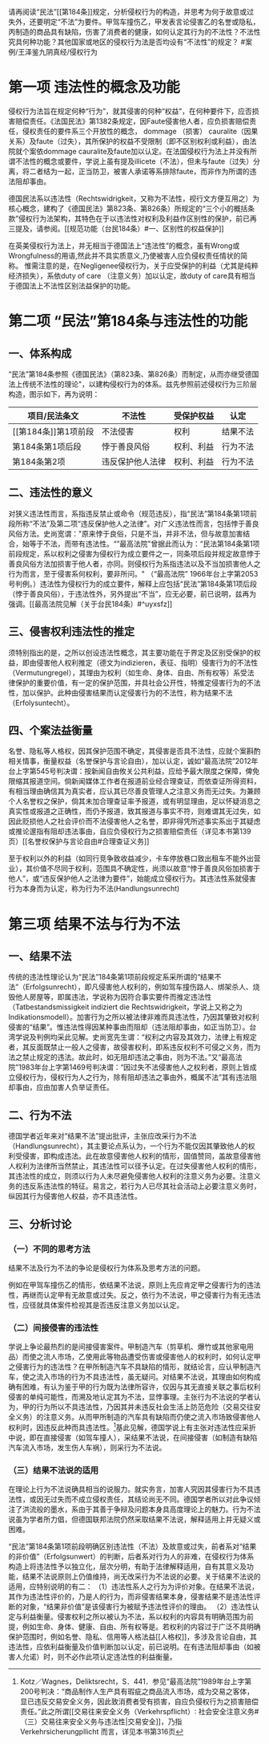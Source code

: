 请再阅读“民法”[[第184条]]规定，分析侵权行为的构造，并思考为何于故意或过失外，还要明定“不法”为要件。甲驾车撞伤乙，甲发表言论侵害乙的名誉或隐私，丙制造的商品具有缺陷，伤害了消费者的健康，如何认定其行为的不法性？不法性究具何种功能？其他国家或地区的侵权行为法是否均设有“不法性”的规定？ #案例/王泽鉴九阴真经/侵权行为 

# 第一项 违法性的概念及功能

侵权行为法旨在规定何种“行为”，就其侵害的何种“权益”，在何种要件下，应否损害赔偿责任。《法国民法》第1382条规定，因Faute侵害他人者，应负损害赔偿责任，侵权责任的要件系三个开放性的概念， dommage （损害） cauralite（因果关系）及faute（过失），其所保护的权益不受限制（即不区别权利或利益），由法院就个案依dommage cauralite及faute加以认定。在法国侵权行为法上并没有所谓不法性的概念或要件，学说上虽有提及illicete（不法），但未与faute（过失）分离，将二者结为一起，正当防卫，被害人承诺等系排除faute，而非作为所谓的违法阻却事由。

德国民法系以违法性（Rechtswidrigkeit，又称为不法性，视行文方便互用之）为核心概念，建构了《德国民法》第823条、第826条）所规定的“三个小的概括条款”侵权行为法架构，其特色在于以违法性对权利及利益作区别性的保护，前已再三提及，请参阅。[[规范功能（台民184条）#一、区别性的权益保护]]

在英美侵权行为法上，并无相当于德国法上“违法性”的概念，虽有Wrong或Wrongfulness的用语,然此并不具实质意义,乃使被害人应负侵权责任情状的简称。 惟需注意的是，在Negligenee侵权行为，关于应受保护的利益（尤其是纯粹经济损失），系依duty of care （注意义务）加以认定，故duty of care具有相当于德国法上不法性区别法益保护的功能。

# 第二项 “民法”第184条与违法性的功能

## 一、体系构成

“民法”第184条参照《德国民法》（第823条、第826条）而制定，从而亦继受德国法上传统不法性的理论"，以建构侵权行为的体系。兹先参照前述侵权行为三阶层构造，图示如下，再为说明：

| 项目/民法条文    | 不法性           | 受保护权益 | 认定     |
| ---------------- | ---------------- | ---------- | -------- |
| [[第184条]]第1项前段 | 不法侵害         | 权利       | 结果不法 |
| 第184条第1项后段 | 悖于善良风俗     | 权利、利益 | 行为不法 |
| 第184条第2项     | 违反保护他人法律 | 权利、利益 | 行为不法 |
                
## 二、违法性的意义

对狭义违法性而言，系指违反禁止或命令（规范违反），指“民法”第184条第1项前段所称“不法”及第二项“违反保护他人之法律”。对广义违法性而言，包括悖于善良风俗方法。史尚宽谓："原来悖于良俗，只是不当，并非不法，但与故意加害结合，始等于不法，而带有违法性。“”最高法院"曾据此而认为：“民法第184条第1项前段规定，系以权利之侵害为侵权行为成立要件之一，同条项后段并规定故意悖于善良风俗方法加损害于他人者，亦同。则侵权行为系指违法以及不当加损害他人之行为而言，至于侵害系何权利，要非所问。" （“最高法院” 1966年台上字第2053号判例。）违法性为侵权行为的成立要件，解释上应包括“民法”第184条第1项后段（悖于善良风俗），于违法性外，另外提出“不当”，应无必要，前已说明，兹再为强调。[[最高法院见解（关于台民184条）#^uyxsfz]]

## 三、侵害权利违法性的推定

须特别指出的是，之所以创设违法性概念，其主要功能在于界定及区别受保护的权益，即由侵害他人权利推定（德文为indizieren，表征、指明）侵害行为的不法性（Vermutungregel），其理由为权利（如生命、身体、自由、所有权等）系受法律保护的重要价值，有一定的保护范围，并具社会公开性，特推定侵害行为的不法性，加以保护。此种由侵害结果而认定侵害行为的不法性，称为结果不法（Erfolysuntecht）。

## 四、个案法益衡量

名誉、隐私等人格权，因其保护范围不确定，其侵害是否具不法性，应就个案斟酌相关情事，衡量权益（名誉保护与言论自由），加以认定，诚如“最高法院”2012年台上字第545号判决谓：按新闻自由攸关公共利益，应给予最大限度之保障，俾免限缩其报道空间。倘新闻媒体工作者在报道前业经合理查证，而依查证所得资料，有相当理由确信其为真实者，应认其已尽善良管理人之注意义务而无过失。为兼顾个人名誉权之保护，倘其未加合理查证率予报道，或有明显理由，足以怀疑消息之真实性或报道之正确性，而仍予报道，致其报道与事实不符，则难谓其无过失，如因此贬损他人之社会评价而不法侵害他人之名誉，即非得凭所述事实系出于其疑虑或推论邃指有阻却违法事由，自应负侵权行为之损害赔偿责任（详见本书第139页）[[名誉权保护与言论自由#合理查证义务]]

至于权利以外的利益（如同行竞争致收益减少，卡车停放巷口致出租车不能外出营业），其价值不尽同于权利，范围具不确定性，尚须以故意“悖于善良风俗加损害于他人”，或“违反保护他人之法律为要件”，始能成立侵权行为。其违法性系就侵害行为本身而为认定，称为行为不法(Handlungsunrecht)

# 第三项 结果不法与行为不法

## 一、结果不法

传统的违法性理论认为“民法”184条第1项前段规定系采所谓的“结果不法”（Erfolgsunrecht），即凡侵害他人权利的，例如驾车撞伤路人、绑架杀人、烧毁他人房屋等，即属违法，学说称为因符合事实要件而推定违法性（Tatbestandsmissigkeit indiziert die Rechtswidrigkeit，学说上又称之为Indikationsmodell）。加害行为之所以被法律非难而具违法性，乃因其肇致对权利侵害的“结果”。惟违法性得因某种事由而阻却（违法阻却事由，如正当防卫）。台湾学说及判例均采此见解。史尚宽先生谓：“权利之内容及其效力，法律上有规定者，其反面既禁止一般人之侵害，故侵害权利，即系违反权利不可侵之义务，而为法之禁止规定的违法。故此时，如无阻却违法之事由，则为不法。”又“最高法院”1983年台上字第1469号判决谓：“因过失不法侵害他人之权利者，原则上皆成立侵权行为，侵权行为人之行为，除有阻却违法之事由外，概属不法”其有违法阻却事由，应由加害人负举证责任。
## 二、行为不法

德国学者近年来对“结果不法”提出批评，主张应改采行为不法（Handlungsunrecht），其主要论点系认为，一个行为不能仅因其肇致他人的权利受侵害，即构成违法。此在故意侵害他人权利的情形，固值赞同，盖故意侵害他人权利为法律所当然禁止，其违法性可以径予认定。在过失侵害他人权利的情形，其违法性的成立，则须以行为人未尽避免侵害他人权利的注意义务为必要。注意义务的违反系违法性的特征。易言之，若行为人已尽其社会活动上必要注意义务时，纵因其行为侵害他人权益，亦不具违法性。

## 三、分析讨论

### （一）不同的思考方法

结果不法及行为不法的争论是侵权行为体系及思考方法的问题。

例如在甲驾车撞伤乙的情形，依结果不法说，原则上先应肯定甲之侵害行为的违法性，再继而认定甲有无故意或过失。反之，依行为不法说，甲之侵害行为有无违法性，应径就具体案件检视其是否违反注意义务加以认定。

### （二）间接侵害的违法性

学说上争论最热烈的是间接侵害案件。甲制造汽车（剪草机、爆竹或其他家电用品）而使之流人市场，乙使用此等物品遭受伤害或侵害他人的权利时，如何认定甲之侵害行为的违法性？在甲所制造汽车不具缺陷的情形，就结论言，应认甲制造汽车，使之流入市场的行为不具违法性，虽无疑问。对结果不法说，其理由如何构成确有困难，有认为鉴于甲的行为既为法律所容许，仅因与其无直接关联之事后权利侵害的单纯可能性，而溯及地认定其为不法，显悖事理。主张行为不法说的学者认为，甲的行为所以不具违法性，乃因其并未违反社会生活上防范危险（交易交往安全义务）的注意义务。从而甲所制造的汽车具有缺陷而仍使之流入市场致侵害他人权利时，因违反此种而具违法性。[^1]基此见解，德国学说上有主张对违法性应采折中说，即在直接侵害（如驾车撞人），采结果不法说，在间接侵害（如制造有缺陷汽车流入市场，发生伤人车祸），则采行为不法说。

### （三）结果不法说的适用

在理论上行为不法说确具相当的说服力。就实务言，加害人究因其侵害行为不具违法性，或因无过失而不成立侵权责任，其结论尚无不同。德国学者所以对此争议倾注了洪流般的墨水，系由于其善于争辩及问题本身具高度理论上的魅力。行为不法说虽为学者所力倡，但德国联邦法院仍然采取结果不法说，解释适用上并无疑义或困难。

“民法”第184条第1项前段明确区别违法性（不法）及故意或过失，前者系对“结果的非价值”（Erfolgsunwert）的判断，后者系对行为人的非难，在侵权行为体系构造上将违法性予以独立化，层次分明，有助于法律解释适用，自有其意义及功能，结果不法说原则上仍值维持，尚无改采行为不法说的必要。关于结果不法说的适用，应特别说明的有二：
（1）违法性系人之行为为评价对象。在结果不法说，其作为违法性评价的，乃是人的行为，而非侵害结果本身，侵害结果不是违法性评断的对象，“结果非价值”是该侵害行为被赋予违法性评价的理由。
（2）违法性认定与利益衡量。侵害权利之所以被认为不法，系以权利的内容具有明确范围为前提，例如生命、身体、健康、自由、所有权等是。若权利的内容过于广泛不具明确保护范围时，例如名誉、隐私、信用等人格法益[[人格权]]，多涉及言论自由，其违法性，应依利益衡量及价值判断加以认定，前已说明。在有违法阻却事由（如被害人允诺）时，则不必作此项认定违法性的利益衡量。



[^1]: Kotz／Wagnes，Deliktsrecht，S．441．参见“最高法院”1989年台上字第200号判决：“商品制作人生产具有瑕疵之商品流入市场，成为交易之客体，显已违反交易安全义务，因此致消费者受有损害，自应负侵权行为之损害赔偿责任。”此之所谓[[交易往来安全义务（Verkehrspflicht）∶ 社会安全注意义务#（三）交易往来安全义务与违法性|交易安全]]，乃指 Verkehrsicherungpllicht 而言，详见本书第316页